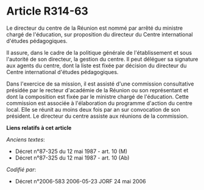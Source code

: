 # Article R314-63

Le directeur du centre de la Réunion est nommé par arrêté du ministre chargé de l'éducation, sur proposition du directeur du
Centre international d'études pédagogiques.

Il assure, dans le cadre de la politique générale de l'établissement et sous l'autorité de son directeur, la gestion du
centre. Il peut déléguer sa signature aux agents du centre, dont la liste est fixée par décision du directeur du Centre
international d'études pédagogiques.

Dans l'exercice de sa mission, il est assisté d'une commission consultative présidée par le recteur d'académie de la Réunion
ou son représentant et dont la composition est fixée par le ministre chargé de l'éducation. Cette commission est associée à
l'élaboration du programme d'action du centre local. Elle se réunit au moins deux fois par an sur convocation de son
président. Le directeur du centre assiste aux réunions de la commission.

**Liens relatifs à cet article**

_Anciens textes_:

  - Décret n°87-325 du 12 mai 1987 - art. 10 (M)
  - Décret n°87-325 du 12 mai 1987 - art. 10 (Ab)

_Codifié par_:

  - Décret n°2006-583 2006-05-23 JORF 24 mai 2006
